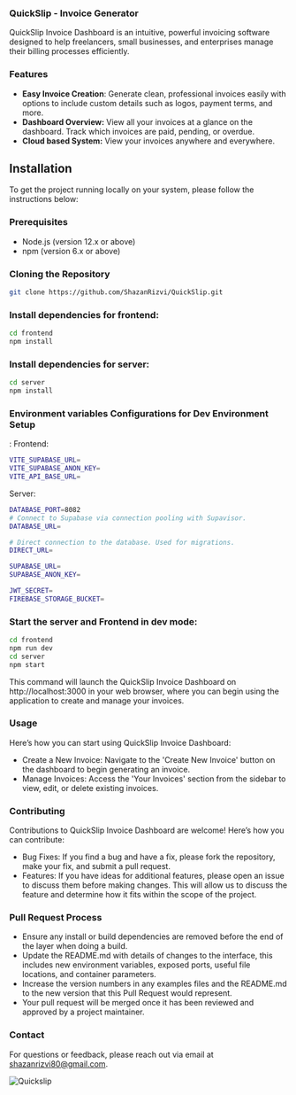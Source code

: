 ### QuickSlip - Invoice Generator
QuickSlip Invoice Dashboard is an intuitive, powerful invoicing software designed to help freelancers, small businesses, and enterprises manage their billing processes efficiently.

### Features

- **Easy Invoice Creation**: Generate clean, professional invoices easily with options to include custom details such as logos, payment terms, and more.
- **Dashboard Overview:** View all your invoices at a glance on the dashboard. Track which invoices are paid, pending, or overdue.
- **Cloud based System:** View your invoices anywhere and everywhere.

## Installation

To get the project running locally on your system, please follow the instructions below:

### Prerequisites

- Node.js (version 12.x or above)
- npm (version 6.x or above)

### Cloning the Repository

```bash
git clone https://github.com/ShazanRizvi/QuickSlip.git
```
### Install dependencies for frontend:
```bash
cd frontend
npm install
```
### Install dependencies for server:
```bash
cd server
npm install
```
### Environment variables Configurations for Dev Environment Setup
:
Frontend:
```bash
VITE_SUPABASE_URL=
VITE_SUPABASE_ANON_KEY=
VITE_API_BASE_URL=
```
Server:
```bash
DATABASE_PORT=8082
# Connect to Supabase via connection pooling with Supavisor.
DATABASE_URL=

# Direct connection to the database. Used for migrations.
DIRECT_URL=

SUPABASE_URL=
SUPABASE_ANON_KEY=

JWT_SECRET=
FIREBASE_STORAGE_BUCKET=
```

### Start the server and Frontend in dev mode:
```bash
cd frontend
npm run dev
cd server
npm start
```
This command will launch the QuickSlip Invoice Dashboard on http://localhost:3000 in your web browser, where you can begin using the application to create and manage your invoices.

### Usage
Here’s how you can start using QuickSlip Invoice Dashboard:

- Create a New Invoice: Navigate to the 'Create New Invoice' button on the dashboard to begin generating an invoice.
- Manage Invoices: Access the 'Your Invoices' section from the sidebar to view, edit, or delete existing invoices.

### Contributing
Contributions to QuickSlip Invoice Dashboard are welcome! Here’s how you can contribute:

- Bug Fixes: If you find a bug and have a fix, please fork the repository, make your fix, and submit a pull request.
- Features: If you have ideas for additional features, please open an issue to discuss them before making changes. This will allow us to discuss the feature and determine how it fits within the scope of the project.
  
### Pull Request Process
- Ensure any install or build dependencies are removed before the end of the layer when doing a build.
- Update the README.md with details of changes to the interface, this includes new environment variables, exposed ports, useful file locations, and container parameters.
- Increase the version numbers in any examples files and the README.md to the new version that this Pull Request would represent.
- Your pull request will be merged once it has been reviewed and approved by a project maintainer.

### Contact
For questions or feedback, please reach out via email at shazanrizvi80@gmail.com.

![Quickslip](https://github.com/ShazanRizvi/QuickSlip/assets/85864291/c514e718-9204-4642-9278-cae53855a78f)
